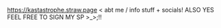 https://kastastrophe.straw.page < abt me / info stuff + socials!
ALSO YES FEEL FREE TO SIGN MY SP >_>;!!
